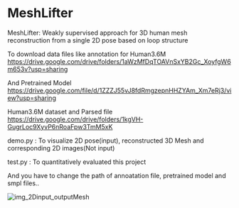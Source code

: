 # MeshLifter

MeshLifter: Weakly supervised approach for 3D human mesh reconstruction from a single 2D pose based on loop structure

To download data files like  annotation for Human3.6M
<https://drive.google.com/drive/folders/1aWzMfDqTOAVnSxYB2Gc_XoyfgW6m653v?usp=sharing>

And Pretrained Model
<https://drive.google.com/file/d/1ZZZJ55vJ8fdRmgzepnHHZYAm_Xm7eRj3/view?usp=sharing>

Human3.6M dataset and Parsed file
https://drive.google.com/drive/folders/1kgVH-GugrLoc9XyvP6nRoaFpw3TmM5xK


demo.py :  To visualize 2D pose(input), reconstructed 3D Mesh and corresponding 2D images(Not input) 

test.py :  To quantitatively evaluated this project

And you have to change the path of annoatation file, pretrained model and smpl files..


![img_2Dinput_outputMesh](https://user-images.githubusercontent.com/54057384/88774008-e210d700-d1bd-11ea-9e2a-1e8d85582ccd.png)
